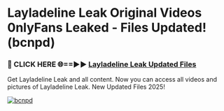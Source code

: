# Layladeline Leak Original Videos 0nlyFans Leaked - Files Updated! (bcnpd)

<h3>🔴 CLICK HERE 🌐==►► <a href="https://tinyurl.com/ms9xzufz" rel="nofollow">Layladeline Leak Updated Files</a></h3>

Get Layladeline Leak and all content. Now you can access all videos and pictures of Layladeline Leak. New Updated Files 2025!

[![bcnpd](https://i.imgur.com/ppqm5kG.gif)](https://tinyurl.com/ms9xzufz)
